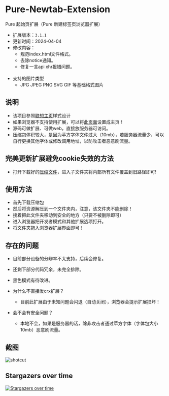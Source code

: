 # Pure-Newtab-Extension

Pure 起始页扩展（Pure 新建标签页浏览器扩展）
- 扩展版本：`3.1.1`
- 更新时间：2024-04-04
- 修改内容：
  - 规范index.html文件格式。
  - 去除notice通知。
  - 修复一言api xhr报错问题。
<br><br>
- 支持的图片类型
  - JPG JPEG PNG SVG GIF 等基础格式图片

## 说明
- 该项目参照[联想主页](https://so.lenovo.com.cn/)样式设计
- 如果浏览器不支持使用扩展，可以将[此页面](https://pure-newtab.netlify.app)设置成主页！
- 源码可做扩展、可做web，直接放服务器可访问。
- 压缩包体积较大，是因为苹方字体文件过大（10mb），若服务器流量少，可以自行更换其他字体或修改调用地址，以防攻击者恶意刷流量。

## 完美更新扩展避免cookie失效的方法
- 打开下载好的[压缩文件](https://github.com/xiaoji235/Pure-Newtab-Extension/releases)，进入子文件夹将内部所有文件覆盖到旧路径即可!

## 使用方法
- 首先下载压缩包
- 然后将资源解压到一个文件夹内，注意，该文件夹不能删除！
- 接着把此文件夹移动到安全的地方（只要不被删除即可）
- 进入浏览器把开发者模式和其他扩展选项打开。
- 将文件夹拖入浏览器扩展界面即可！

## 存在的问题
- 目前部分设备的分辨率不太支持，后续会修复。
- 还剩下部分代码冗余，未完全排除。
- 黑色模式有待改进。

- 为什么不直接发crx扩展？
  - 目前此扩展由于未知问题会闪退（自动关闭），浏览器会提示扩展损坏！
- 会不会有安全问题？
  - 本地不会，如果是服务器的话，除非攻击者通过苹方字体（字体包大小10mb）恶意刷流量。

## 截图
![shotcut](https://cdn.jsdelivr.net/gh/xiaoji235/Pure-Newtab/preview/img.png)


## Stargazers over time

[![Stargazers over time](https://starchart.cc/xiaoji235/Pure-Newtab-Extension.svg)](https://starchart.cc/xiaoji235/Pure-Newtab-Extension)

